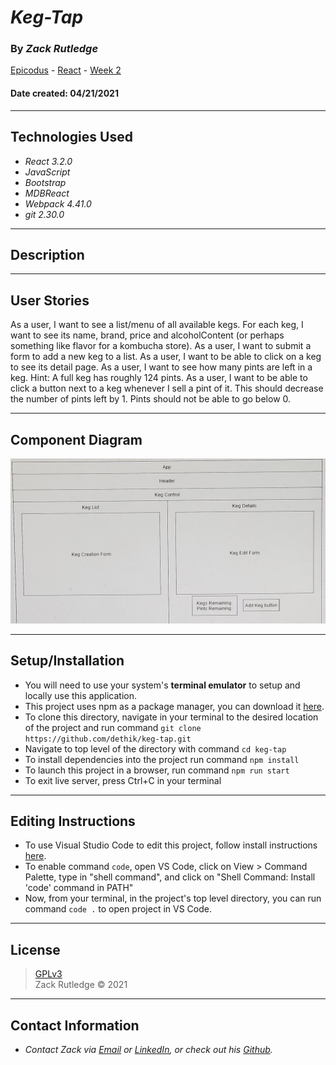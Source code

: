 # _Keg-Tap_

### By _**Zack Rutledge**_


[Epicodus](https://www.epicodus.com/) - [React](https://www.learnhowtoprogram.com/ruby-and-rails/) - [Week 2](https://www.learnhowtoprogram.com/react/react-fundamentals/help-queue-merch-site-event-logger-two-day-project)


#### Date created: 04/21/2021
---

## Technologies Used

* _React 3.2.0_
* _JavaScript_
* _Bootstrap_
* _MDBReact_
* _Webpack 4.41.0_
* _git 2.30.0_

---

## Description



---

## User Stories

As a user, I want to see a list/menu of all available kegs. For each keg, I want to see its name, brand, price and alcoholContent (or perhaps something like flavor for a kombucha store).
As a user, I want to submit a form to add a new keg to a list.
As a user, I want to be able to click on a keg to see its detail page.
As a user, I want to see how many pints are left in a keg. Hint: A full keg has roughly 124 pints.
As a user, I want to be able to click a button next to a keg whenever I sell a pint of it. This should decrease the number of pints left by 1. Pints should not be able to go below 0.

---

## Component Diagram

<div><img src="src/img/component-diagram.jpg" width = 800></div>

---

## Setup/Installation

* You will need to use your system's **terminal emulator** to setup and locally use this application.
* This project uses npm as a package manager, you can download it [here](https://www.npmjs.com/get-npm).
* To clone this directory, navigate in your terminal to the desired location of the project and run command `git clone https://github.com/dethik/keg-tap.git`
* Navigate to top level of the directory with command `cd keg-tap`
* To install dependencies into the project run command `npm install`
* To launch this project in a browser, run command `npm run start`
* To exit live server, press Ctrl+C in your terminal

---

## Editing Instructions

* To use Visual Studio Code to edit this project, follow install instructions [here](https://code.visualstudio.com/).
* To enable command `code`, open VS Code, click on View > Command Palette, type in "shell command", and click on "Shell Command: Install 'code' command in PATH"
* Now, from your terminal, in the project's top level directory, you can run command `code .` to open project in VS Code.

---

## License

> [GPLv3](https://choosealicense.com/licenses/gpl-3.0/)\
> Zack Rutledge &copy; 2021

---

## Contact Information

* _Contact Zack via [Email](mailto:thorgrim88@gmail.com) or [LinkedIn](https://www.linkedin.com/in/zack-rutledge762/), or check out his [Github](https://github.com/dethik)._